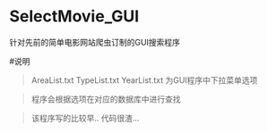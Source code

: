 SelectMovie_GUI
===============

针对先前的简单电影网站爬虫订制的GUI搜索程序

#说明

>AreaList.txt    TypeList.txt    YearList.txt  为GUI程序中下拉菜单选项

>程序会根据选项在对应的数据库中进行查找

>该程序写的比较早..  代码很渣...
